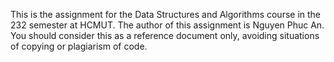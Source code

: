 This is the assignment for the Data Structures and Algorithms course in the 232 semester at HCMUT. The author of this assignment is Nguyen Phuc An.
You should consider this as a reference document only, avoiding situations of copying or plagiarism of code.
